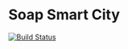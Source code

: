 # Soap Smart City
[![Build Status](https://travis-ci.org/nvisser/soapsmartcity.svg?branch=master)](https://travis-ci.org/nvisser/soapsmartcity)
